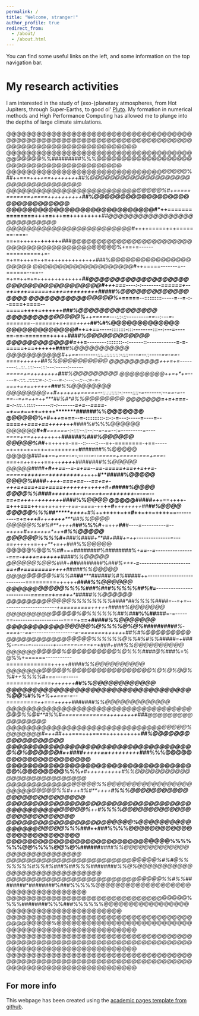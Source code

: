 ```yaml
---
permalink: /
title: "Welcome, stranger!"
author_profile: true
redirect_from:
  - /about/
  - /about.html
---
```


You can find some useful links on the left, and some information on the top navigation bar.

My research activities
======

I am interested in the study of (exo-)planetary atmospheres, from Hot Jupiters, through Super-Earths, to good ol' [Pluto](https://www.youtube.com/watch?v=YJPHK5NNtpQ&pp=ygUWZG9uJ3QgdGFsayBhYm91dCBwbHV0bw%3D%3D).
My formation in numerical methods and High Performance Computing has allowed me  to plunge into the depths of large climate simulations.

@@@@@@@@@@@@@@@@@@@@@@@@@@@@@@@@@@@@@@@@@@@@@@@@@@@@@@@@@@@@@@@@@@@@@@@@@@@@@@@@@@@@@@@@@@@@@@@@@@@@
@@@@@@@@@@@@@@@@@@@@@@@@@@@@@@@@@@@@@@@@@@@@%%#########%%%@@@@@@@@@@@@@@@@@@@@@@@@@@@@@@@@@@@@@@@@@@
@@@@@@@@@@@@@@@@@@@@@@@@@@@@@@@@@@@@%##++===++*++==++++++++***##%@@@@@@@@@@@@@@@@@@@@@@@@@@@@@@@@@@@
@@@@@@@@@@@@@@@@@@@@@@@@@@@@@@@%#*+============+====++++++++++*****##%@@@@@@@@@@@@@@@@@@@@@@@@@@@@@@
@@@@@@@@@@@@@@@@@@@@@@@@@@@@#*++===============+++==+++==++++++++**+***##@@@@@@@@@@@@@@@@@@@@@@@@@@@
@@@@@@@@@@@@@@@@@@@@@@@@@#+*+++=====+=+=======-===-==+=++++++**+++++**+*#*##@@@@@@@@@@@@@@@@@@@@@@@@
@@@@@@@@@@@@@@@@@@@@@@%+==+=------==========+=-=+==++++=++=+++++++++++++*+#*##%@@@@@@@@@@@@@@@@@@@@@
@@@@@@@@@@@@@@@@@@@@#++=====-------=--======--==--=+==++=+=+++++++++++++******#*#@@@@@@@@@@@@@@@@@@@
@@@@@@@@@@@@@@@@@@#+++===----:-:--------======+--++=+++======+=++=+++++++++**#####%@@@@@@@@@@@@@@@@@
@@@@@@@@@@@@@@@@%*+=====--::::::::::-----=--=-:--====+====--=====++++=++++++*****###%@@@@@@@@@@@@@@@
@@@@@@@@@@@@@@%**++=====---:::-::---------==--:---=-=======--======+=+===++**++***##%#%@@@@@@@@@@@@@
@@@@@@@@@@@@@#++=+==-----::::::::-:::--------:::--:---=----==-==-=======++++**+****####%@@@@@@@@@@@@
@@@@@@@@@@@@#*=*++=--------:::::::::--:------::------------=-=-=====+==++++++****#***###%@@@@@@@@@@@
@@@@@@@@@@@#+**+==--------:::..::::::::::-::::----=--::-----==-==-====++*++*++*****#***#%%@@@@@@@@@@
@@@@@@@@@@*+++*=+=---------:..:::..::::---::::---:-----:------=====+=+++*+++*++****#****##%@@@@@@@@@
@@@@@@@@@+**+=+*+=-----=-::::..:::::::=-:-::---=-:---:--::--:=-=-===+=+==++++**+****#***##%%@@@@@@@@
@@@@@@@@++#+++++++=====--::.:.::::::-:----::::-=-------:--==-=--==--*=+=++=+*+****##**%#*#%%@@@@@@@@
@@@@@@@*****=+*=+===-=-:-:::.:.:::::------::-:-------=+=--====-=+==+*==++=++++*******######%%@@@@@@@
@@@@@@%+**#++*+*=+==--=-::::::::::-::-:-=---:-----=----=--====*++===+==++++*++*+***#*#*##%#%%%@@@@@@
@@@@@@***#*+#***==+===-:-::::--::--:--=-==--:=---------=----====+==+++++*++++******######%###%@@@@@@
@@@@@%*##*****+=++++=-==--::----::---=+-========-+==-----=+=++=+==++=+=+++*++++****#***######%%@@@@@
@@@@@###**++***=*=*+===-=-:-----=--=====+=====-===+===-===+=++*=+++==+++***+++*+****#*#######%%@@@@@
@@@@@####******+#+*+==--=-=+==--==-=====+==++=++=-=====+++++==+++*++++++****+*++++****#**#####%@@@@@
@@@@%####****+*****++*+-===+==---==+=+-+++***=+===+==+====++*+*++++***+****+*+++***#*+****#####%@@@@
@@@@%%####**********++*+++=+=-+-===+==++*++*+++-=-==--*==+=+++***+*+*******+*+*++*+++**####***%%@@@@
@@@@@#####******+*+***+==+**+++-=+++===++**+=+*=+=++-+==-====-+*+**++*#***+***+++++++*#*#****##%@@@@
@@@@@%%%##*****++++****+#%*++**+++++=++#++=++=++++==----------=+=+*+*+**#****+++**++++*****#*#%%@@@@
@@@@@%%#%#**+*++*+*#**##%%%#**+=++*+**##******#----=----------=--=+*+++*#**+++=+++*++*****+#*%%@@@@@
@@@@@@%%%%#*+******###%#*##*#*+**#****#*+*###+=++--------------=---==+++*+++=++*+**+=++*##*#*%%@@@@@
@@@@@%@@%%#**#**+=+########%#######*#*%+****==--=----------------===-+*++**+=++++**++***#*###%%@@@@@
@@@@@@%@@%###*+****##***####*####%###*%+++**-=---------------------==+#+========++++***##*###%%@@@@@
@@@@@@@@@%#%%##**##*****######%#%####*#*+*+---------------------------=========++++++**##*##%%@@@@@@
@@@@@@@@@@@%%%%###%#***#*****#%%%%%#*#%***#=-------------------------======+==++**+*#**##*##%%@@@@@@
@@@@@@@@@@@@@%%%%%%%%####****##%%%%#*###=--=+=-----------------------+=========*+++++**#####%@@@@@@@
@@@@@@@@@@@@@@%@%%%%%%##%##***#%%##**###=-=-----==---------------------====+**==+*****#####%%@@@@@@@
@@@@@@@@@@@@@@@@%@%%%%@%@%##########**%*-===+--==------------------=-=======++++++****##%#%@@@@@@@@@
@@@@@@@@@@@@@@@@@%%%%%%@%%*#%#%%####*#=+###*%*-=-=--=---------+---====-===+=+###*+***###%%@@@@@@@@@@
@@@@@@@@@@@%@@@@@@@@@@%@%%%#*###@%##*#%=%@%%+======-----------=============++++*+*#*####%%@@@@@@@@@@
@@@@@@@@@@@@%@@@@@@@@@@@@@@@@%@%@%@@%%#++%%%%#===---=-----=========+===+++++++******##%%@@@@@@@@@@@@
@@@@@@@@@@@@@@@@@@@@@@@@@@@@@@@@@@@%@@%#%%*+**%*++===-=--=========++===+++++#*###*###%%@@@@@@@@@@@@@
@@@@@@@@@@@@@@@@@@@@@@@@@@@@@@@@@@@@@@@@%%@#**#%*%#*=============++++++++**+***##*#@@@@@@@@@@@@@@@@@
@@@@@@@@@@@@@@@@@@@@@@@@@@@@@@@@@@@@%@@@@@@@#=++##*+++===+++====++++++++++*****##%@@@@@@@@@@@@@@@@@@
@@@@@@@@@@@@@@@@@@@@@@@@@@@@@@@@@@@@%@%@@@@@@#=+##*##+*++++==+++++++++***###%%%@@@@@@@@@@@@@@@@@@@@@
@@@@@@@@@@@@@@@@@@@@@@@@@@@@@@@@@@@@@%@@@@@@@@%%%*+***#****++++++++*++#%%@@@@@@@@@@@@@@@@@@@@@@@@@@@
@@@@@@@@@@@@@@@@@@%%@@@@@@@@@@@@@@@@@@@@@@@@@@@%%#+++#*%#**+++*+******#%%%@@@@@@@@@@@@@@@@@@@@@@@@@@
@@@@@@@@@@@@@@@@@@@@@@@@@@@@@@@@@@@@@@@@@@@@@@@@@@%****++************#%%%%@@@@@@@@@@@@@@@@@@@@@@@@@@
@@@@@@@@@@@@@@@@@@@@@@@@%@@@@@@@@@@@@@@@@@@@@@%%%###***++**#********##%%%%@@@@@@@@@@@@@@@@@@@@@@@@@@
@@@@@@@@@@@@@@@@@@@@@@@@@@@@@@@%%%%%%%@@%%%%@@%@%#******#####*****####%%@@@@@@@@@@@@@@@@@@@@@@@@@@@@
@@@@@@@@@@@@@@@@@@@@@@@@@@@@@@%#%#@%%%%%%%#%%#%###*%#*#%%%########%%@%@@@@@@@@@@@@@@@@@@@@@@@@@@@@@@
@@@@@@@@@@@@@@@@@@@@@@@@@@@@@@@%%#%%########**##*##*####%###%%%%%@@@@@@@@@@@@@@@@@@@@@@@@@@@@@@@@@@@
@@@@@@@@@@@@@@@@@@@@@@@@@@@@@@@@@@@@%%%%########%%%###%%%%%%@@@@@@@@@@@@@@@@@@@@@@@@@@@@@@@@@@@@@@@@
@@@@@@@@@@@@@@@@@@@@@@@@@@@@@@@@@@@@@@@@@@@@@@%@@@@@@@@@@@@@@@@@@@@@@@@@@@@@@@@@@@@@@@@@@@@@@@@@@@@@
@@@@@@@@@@@@@@@@@@@@@@@@@@@@@@@@@@@@@@@@@@@@@@@@@@@@@@@@@@@@@@@@@@@@@@@@@@@@@@@@@@@@@@@@@@@@@@@@@@@@
@@@@@@@@@@@@@@@@@@@@@@@@@@@@@@@@@@@@@@@@@@@@@@@@@@@@@@@@@@@@@@@@@@@@@@@@@@@@@@@@@@@@@@@@@@@@@@@@@@@@


<!--
Create content & metadata
------
For site content, there is one markdown file for each type of content, which are stored in directories like _publications, _talks, _posts, _teaching, or _pages. For example, each talk is a markdown file in the [_talks directory](https://github.com/academicpages/academicpages.github.io/tree/master/_talks). At the top of each markdown file is structured data in YAML about the talk, which the theme will parse to do lots of cool stuff. The same structured data about a talk is used to generate the list of talks on the [Talks page](https://academicpages.github.io/talks), each [individual page](https://academicpages.github.io/talks/2012-03-01-talk-1) for specific talks, the talks section for the [CV page](https://academicpages.github.io/cv), and the [map of places you've given a talk](https://academicpages.github.io/talkmap.html) (if you run this [python file](https://github.com/academicpages/academicpages.github.io/blob/master/talkmap.py) or [Jupyter notebook](https://github.com/academicpages/academicpages.github.io/blob/master/talkmap.ipynb), which creates the HTML for the map based on the contents of the _talks directory).

**Markdown generator**

I have also created [a set of Jupyter notebooks](https://github.com/academicpages/academicpages.github.io/tree/master/markdown_generator
) that converts a CSV containing structured data about talks or presentations into individual markdown files that will be properly formatted for the Academic Pages template. The sample CSVs in that directory are the ones I used to create my own personal website at stuartgeiger.com. My usual workflow is that I keep a spreadsheet of my publications and talks, then run the code in these notebooks to generate the markdown files, then commit and push them to the GitHub repository.

How to edit your site's GitHub repository
------
Many people use a git client to create files on their local computer and then push them to GitHub's servers. If you are not familiar with git, you can directly edit these configuration and markdown files directly in the github.com interface. Navigate to a file (like [this one](https://github.com/academicpages/academicpages.github.io/blob/master/_talks/2012-03-01-talk-1.md) and click the pencil icon in the top right of the content preview (to the right of the "Raw | Blame | History" buttons). You can delete a file by clicking the trashcan icon to the right of the pencil icon. You can also create new files or upload files by navigating to a directory and clicking the "Create new file" or "Upload files" buttons.

Example: editing a markdown file for a talk
![Editing a markdown file for a talk](/images/editing-talk.png) -->

For more info
------
This webpage has been created using the [academic pages template from github](https://academicpages.github.io/).
